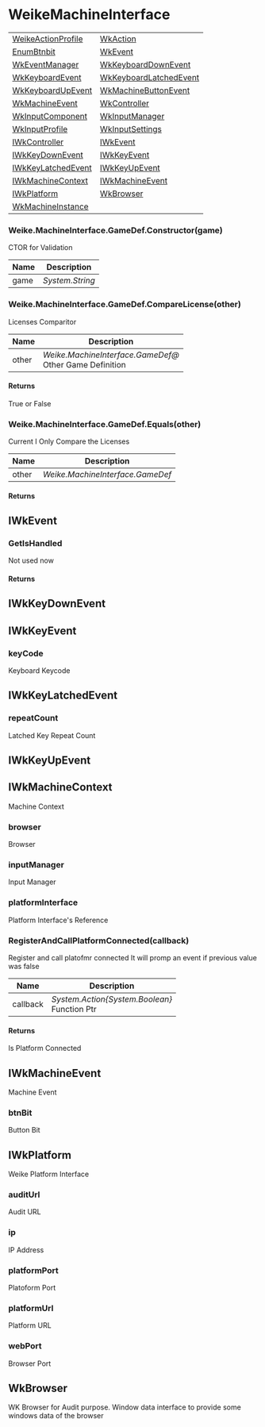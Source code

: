 # WeikeMachineInterface

<table>
<tbody>
<tr>
<td><a href="#weikeactionprofile">WeikeActionProfile</a></td>
<td><a href="#wkaction">WkAction</a></td>
</tr>
<tr>
<td><a href="#enumbtnbit">EnumBtnbit</a></td>
<td><a href="#wkevent">WkEvent</a></td>
</tr>
<tr>
<td><a href="#wkeventmanager">WkEventManager</a></td>
<td><a href="#wkkeyboarddownevent">WkKeyboardDownEvent</a></td>
</tr>
<tr>
<td><a href="#wkkeyboardevent">WkKeyboardEvent</a></td>
<td><a href="#wkkeyboardlatchedevent">WkKeyboardLatchedEvent</a></td>
</tr>
<tr>
<td><a href="#wkkeyboardupevent">WkKeyboardUpEvent</a></td>
<td><a href="#wkmachinebuttonevent">WkMachineButtonEvent</a></td>
</tr>
<tr>
<td><a href="#wkmachineevent">WkMachineEvent</a></td>
<td><a href="#wkcontroller">WkController</a></td>
</tr>
<tr>
<td><a href="#wkinputcomponent">WkInputComponent</a></td>
<td><a href="#wkinputmanager">WkInputManager</a></td>
</tr>
<tr>
<td><a href="#wkinputprofile">WkInputProfile</a></td>
<td><a href="#wkinputsettings">WkInputSettings</a></td>
</tr>
<tr>
<td><a href="#iwkcontroller">IWkController</a></td>
<td><a href="#iwkevent">IWkEvent</a></td>
</tr>
<tr>
<td><a href="#iwkkeydownevent">IWkKeyDownEvent</a></td>
<td><a href="#iwkkeyevent">IWkKeyEvent</a></td>
</tr>
<tr>
<td><a href="#iwkkeylatchedevent">IWkKeyLatchedEvent</a></td>
<td><a href="#iwkkeyupevent">IWkKeyUpEvent</a></td>
</tr>
<tr>
<td><a href="#iwkmachinecontext">IWkMachineContext</a></td>
<td><a href="#iwkmachineevent">IWkMachineEvent</a></td>
</tr>
<tr>
<td><a href="#iwkplatform">IWkPlatform</a></td>
<td><a href="#wkbrowser">WkBrowser</a></td>
</tr>
<tr>
<td><a href="#wkmachineinstance">WkMachineInstance</a></td>
</tr>
</tbody>
</table>




### Weike.MachineInterface.GameDef.Constructor(game)

CTOR for Validation

| Name | Description |
| ---- | ----------- |
| game | *System.String*<br> |

### Weike.MachineInterface.GameDef.CompareLicense(other)

Licenses Comparitor

| Name | Description |
| ---- | ----------- |
| other | *Weike.MachineInterface.GameDef@*<br>Other Game Definition |

#### Returns

True or False

### Weike.MachineInterface.GameDef.Equals(other)

Current I Only Compare the Licenses

| Name | Description |
| ---- | ----------- |
| other | *Weike.MachineInterface.GameDef*<br> |

#### Returns



## IWkEvent



### GetIsHandled

Not used now

#### Returns




## IWkKeyDownEvent


## IWkKeyEvent

### keyCode

Keyboard Keycode


## IWkKeyLatchedEvent

### repeatCount

Latched Key Repeat Count


## IWkKeyUpEvent


## IWkMachineContext

Machine Context

### browser

Browser

### inputManager

Input Manager

### platformInterface

Platform Interface's Reference

### RegisterAndCallPlatformConnected(callback)

Register and call platofmr connected It will promp an event if previous value was false

| Name | Description |
| ---- | ----------- |
| callback | *System.Action{System.Boolean}*<br>Function Ptr |

#### Returns

Is Platform Connected


## IWkMachineEvent

Machine Event

### btnBit

Button Bit


## IWkPlatform

Weike Platform Interface

### auditUrl

Audit URL

### ip

IP Address

### platformPort

Platoform Port

### platformUrl

Platform URL

### webPort

Browser Port


## WkBrowser

WK Browser for Audit purpose. Window data interface to provide some windows data of the browser

